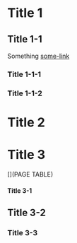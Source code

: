 # Title 1

## Title 1-1

Something
[some-link](some-where)

### Title 1-1-1

### Title 1-1-2

# Title 2

# Title 3

[](PAGE TABLE)

#### Title 3-1

## Title 3-2

### Title 3-3